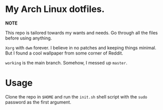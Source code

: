 # My Arch Linux dotfiles.

**NOTE**

This repo is tailored towards my wants and needs. Go through all the files before
using anything.

`Xorg` with `dwm` forever. I believe in no patches and
keeping things minimal. But I found a cool wallpaper from
some corner of Reddit.

`working` is the main branch. Somehow, I messed up `master`.

# Usage

Clone the repo in `$HOME` and run the `init.sh` shell script with the `sudo`
password as the first argument.
